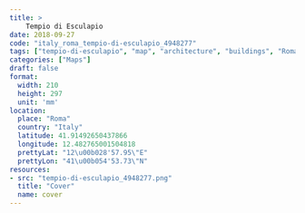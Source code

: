 ```yaml
---
title: > 
    Tempio di Esculapio
date: 2018-09-27
code: "italy_roma_tempio-di-esculapio_4948277"
tags: ["tempio-di-esculapio", "map", "architecture", "buildings", "Roma", "Italy"]
categories: ["Maps"]
draft: false
format:
  width: 210
  height: 297
  unit: 'mm'
location:
  place: "Roma"
  country: "Italy"
  latitude: 41.91492650437866
  longitude: 12.482765001504818
  prettyLat: "12\u00b028'57.95\"E"
  prettyLon: "41\u00b054'53.73\"N"
resources:
- src: "tempio-di-esculapio_4948277.png"
  title: "Cover"
  name: cover
---
```

